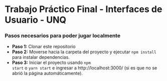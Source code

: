 # Trabajo Práctico Final - Interfaces de Usuario - UNQ

### Pasos necesarios para poder jugar localmente

* **Paso 1:** Clonar este repositorio  
* **Paso 2:** Moverse hacia la carpeta del proyecto y ejecutar <code>npm install</code> para instalar dependencias.
* **Paso 3:** Iniciar el proyecto usando <code>npm start</code> o <code>yarn start</code> e ingresar a http://localhost:3000/ (si es que no se abrió la página automáticamente).

